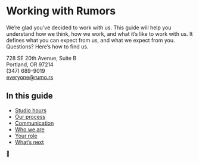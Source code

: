# Working with Rumors

We’re glad you’ve decided to work with us. This guide will help you understand how we think, how we work, and what it’s like to work with us. It defines what you can expect from us, and what we expect from you. Questions? Here’s how to find us.

728 SE 20th Avenue, Suite B  
Portland, OR 97214  
(347) 689-9019  
everyone@rumo.rs

## In this guide

- [Studio hours](hours.md)
- [Our process](process.md)
- [Communication](communication.md)
- [Who we are](who-we-are.md)
- [Your role](your-role.md)
- [What’s next](whats-next.md)


🎵